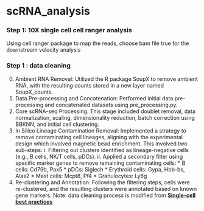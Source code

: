 # scRNA_analysis
### Step 1: 10X single cell cell ranger analysis
Using cell ranger package to map the reads, choose bam file true for the downstream velocity analysis

### Step 1 : data cleaning
0. Ambient RNA Removal: Utilized the R package SoupX to remove ambient RNA, with the resulting counts stored in a new layer named SoupX_counts.
1. Data Pre-processing and Concatenation: Performed initial data pre-processing and concatenated datasets using pre_processing.py.
2. Core scRNA-seq Processing: This stage included doublet removal, data normalization, scaling, dimensionality reduction, batch correction using BBKNN, and initial cell clustering.
3. In Silico Lineage Contamination Removal: Implemented a strategy to remove contaminating cell lineages, aligning with the experimental design which involved magnetic bead enrichment. This involved two sub-steps:
  i. Filtering out clusters identified as lineage-negative cells (e.g., B cells, NK/T cells, pDCs).
 ii. Applied a secondary filter using specific marker genes to remove remaining contaminating cells: * B cells: Cd79b, Pax5 * pDCs: Siglech * Erythroid cells: Gypa, Hbb-bs, Alas2 * Mast cells: Mcpt8, Pf4 * Granulocytes: Ly6g
4. Re-clustering and Annotation: Following the filtering steps, cells were re-clustered, and the resulting clusters were annotated based on known gene markers.
Note: data cleaning process is modified from [**Single-cell best practices**](https://www.sc-best-practices.org/preamble.html)
